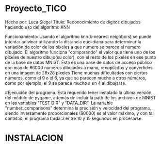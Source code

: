 # Proyecto_TICO
Hecho por: Luca Siegel
Título: Reconocimiento de dígitos dibujados haciendo uso del algoritmo KNN

Funcionamiento: Usando el algoritmo knn(k-nearest neighbors) se puede intentar adivinar utilizando la distancia euclidiana para determinar la variación de color de los pixeles a que numero se parece el numero dibujado. El algoritmo funciona "comparando" el valor que tiene uno de los píxeles de nuestro dibujo(su color), con el resto de los pixeles en ese punto de la base de datos MNIST. Esta es una base de datos de acceso público con max de 60000 numeros dibujados a mano, recopilados y convertidos en una imagen de 28x28 pixeles  Tiene muchas dificultades con ciertos números, como el 9 o el 6, ya que se parecen mucho a otros números, como por ejemplo, el 9 se parece mucho a un 4 al dibujarse. 

#Ejecución del programa. Está requerido tener instalado la última versión del módulo de pygame, además de incluir la path de los archivos de MNIST en las variables 
"TEST DIR" y "DATA_DIR". La variable "number_comparisons" determina la precisión y velocidad del programa, siendo inversamente proporcionales 
(60000) es el valor máximo, y con tal cantidad, el programa tardará entre 10 y 15 segundos en procesarse.


# INSTALACION
